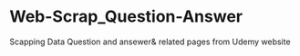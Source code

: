 # Web-Scrap_Question-Answer
Scapping Data Question and ansewer&amp; related pages from  Udemy website
